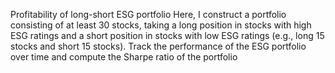 Profitability of long-short ESG portfolio
Here, I construct a portfolio consisting of at least 30 stocks, taking a long position in stocks with high ESG ratings and a short position in stocks with low ESG ratings (e.g., long 15 stocks and short 15 stocks). Track the performance of the ESG portfolio over time and compute the Sharpe ratio of the portfolio
